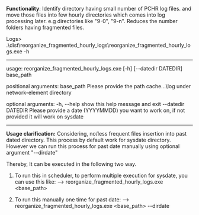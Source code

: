 **Functionality**: Identify directory having small number of PCHR log files. and move those files into few hourly directories which 
comes into log processing later. e.g directories like "9-0", "9-n". Reduces the number folders having fragmented files.


Logs> .\dist\reorganize_fragmented_hourly_logs\reorganize_fragmented_hourly_logs.exe -h

-------------------------------------------------------------------------------------------
usage: reorganize_fragmented_hourly_logs.exe [-h] [--datedir DATEDIR] base_path

positional arguments:
  base_path          Please provide the path cache\...\log under network-element directory

optional arguments:
  -h, --help         show this help message and exit
  --datedir DATEDIR  Please provide a date (YYYYMMDD) you want to work on, if not provided it will work on sysdate
  
------------------------------------------------------------------------------------------
**Usage clarification:**
Considering, no/less frequent files insertion into past dated directory. This process by default work for sysdate directory.
However we can run this process for past date manually using optional argument "--dirdate"

Thereby, It can be executed in the following two way.

1) To run this in scheduler, to perform multiple execution for sysdate, you can use this like:
--> reorganize_fragmented_hourly_logs.exe <base_path>

2) To run this manually one time for past date:
--> reorganize_fragmented_hourly_logs.exe <base_path> --dirdate <YYYYMMDD>
  
